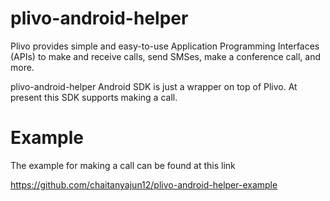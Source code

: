 plivo-android-helper
====================

Plivo provides simple and easy-to-use Application Programming Interfaces (APIs) to make and receive calls, send SMSes, make a conference call, and more.

plivo-android-helper Android SDK is just a wrapper on top of Plivo. At present this SDK supports making a call.

Example
=======

The example for making a call can be found at this link

https://github.com/chaitanyajun12/plivo-android-helper-example
    
